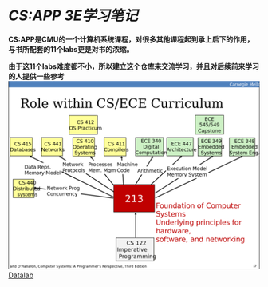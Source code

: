 # *CS:APP 3E学习笔记*
**CS:APP是CMU的一个计算机系统课程，对很多其他课程起到承上启下的作用，与书所配套的11个labs更是对书的浓缩。**

**由于这11个labs难度都不小，所以建立这个仓库来交流学习，并且对后续前来学习的人提供一些参考**
![z](https://raw.githubusercontent.com/zxcv545/-csapp-computer-systems-a-programmer-s-perspective-/main/Screenshot%20from%202022-03-16%2000-34-59.png "后续课程")
[Datalab](https://github.com/zxcv545/-csapp-computer-systems-a-programmer-s-perspective-/blob/main/Datalab)
